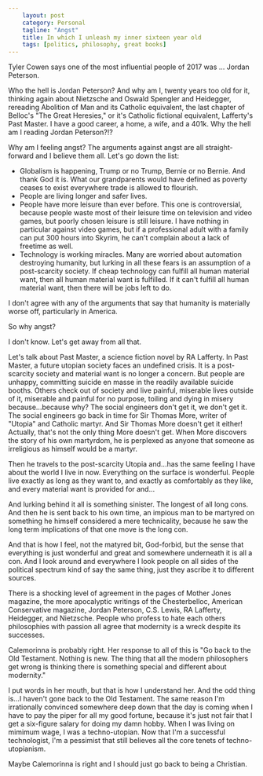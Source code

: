 ```yaml
---
    layout: post
    category: Personal
    tagline: "Angst"
    title: In which I unleash my inner sixteen year old 
    tags: [politics, philosophy, great books]
---
```


Tyler Cowen says one of the most influential people of 2017 was ... Jordan Peterson.

Who the hell is Jordan Peterson? And why am I, twenty years too old for it, thinking again about Nietzsche and Oswald Spengler and Heidegger, rereading Abolition of Man and its Catholic equivalent, the last chapter of Belloc's "The Great Heresies," or it's Catholic fictional equivalent, Lafferty's Past Master. I have a good career, a home, a wife, and a 401k. Why the hell am I reading Jordan Peterson?!?

<!-- more -->

Why am I feeling angst? The arguments against angst are all straight-forward and I believe them all. Let's go down the list:

* Globalism is happening, Trump or no Trump, Bernie or no Bernie. And thank God it is. What our grandparents would have defined as poverty ceases to exist everywhere trade is allowed to flourish.
* People are living longer and safer lives.
* People have more leisure than ever before. This one is controversial, because people waste most of their leisure time on television and video games, but poorly chosen leisure is still leisure. I have nothing in particular against video games, but if a professional adult with a family can put 300 hours into Skyrim, he can't complain about a lack of freetime as well. 
* Technology is working miracles. Many are worried about automation destroying humanity, but lurking in all these fears is an assumption of a post-scarcity society. If cheap technology can fulfill all human material want, then all human material want is fulfilled. If it can't fulfill all human material want, then there will be jobs left to do.

I don't agree with any of the arguments that say that humanity is materially worse off, particularly in America.

So why angst? 

I don't know. Let's get away from all that. 

Let's talk about Past Master, a science fiction novel by RA Lafferty. In Past Master, a future utopian society faces an undefined crisis. It is a post-scarcity society and material want is no longer a concern. But people are unhappy, committing suicide en masse in the readily available suicide booths. Others check out of society and live painful, miserable lives outside of it, miserable and painful for no purpose, toiling and dying in misery because...because why? The social engineers don't get it, we don't get it. The social engineers go back in time for Sir Thomas More, writer of "Utopia" and Catholic martyr. And Sir Thomas More doesn't get it either! Actually, that's not the only thing More doesn't get. When More discovers the story of his own martyrdom, he is perplexed as anyone that someone as irreligious as himself would be a martyr. 

Then he travels to the post-scarcity Utopia and...has the same feeling I have about the world I live in now. Everything on the surface is wonderful. People live exactly as long as they want to, and exactly as comfortably as they like, and every material want is provided for and...

And lurking behind it all is something sinister. The longest of all long cons. And then he is sent back to his own time, an impious man to be martyred on something he himself considered a mere technicality, because he saw the long term implications of that one move is the long con.

And that is how I feel, not the matyred bit, God-forbid, but the sense that everything is just wonderful and great and somewhere underneath it is all a con. And I look around and everywhere I look people on all sides of the political spectrum kind of say the same thing, just they ascribe it to different sources.

There is a shocking level of agreement in the pages of Mother Jones magazine, the more apocalyptic writings of the Chesterbelloc, American Conservative magazine, Jordan Peterson, C.S. Lewis, RA Lafferty, Heidegger, and Nietzsche. People who profess to hate each others philosophies with passion all agree that modernity is a wreck despite its successes. 

Calemorinna is probably right. Her response to all of this is "Go back to the Old Testament. Nothing is new. The thing that all the modern philosophers get wrong is thinking there is something special and different about modernity."

I put words in her mouth, but that is how I understand her. And the odd thing is...I haven't gone back to the Old Testament. The same reason I'm irrationally convinced somewhere deep down that the day is coming when I have to pay the piper for all my good fortune, because it's just not fair that I get a six-figure salary for doing my damn hobby. When I was living on mimimum wage, I was a techno-utopian. Now that I'm a successful technologist, I'm a pessimist that still believes all the core tenets of techno-utopianism.

Maybe Calemorinna is right and I should just go back to being a Christian. 